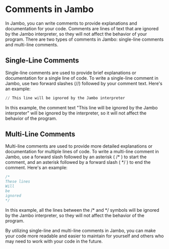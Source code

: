 # Comments in Jambo

In Jambo, you can write comments to provide explanations and documentation for your code. Comments are lines of text that are ignored by the Jambo interpreter, so they will not affect the behavior of your program. There are two types of comments in Jambo: single-line comments and multi-line comments.

## Single-Line Comments

Single-line comments are used to provide brief explanations or documentation for a single line of code. To write a single-line comment in Jambo, use two forward slashes (//) followed by your comment text. Here's an example:

```s
// This line will be ignored by the Jambo interpreter
```

In this example, the comment text "This line will be ignored by the Jambo interpreter" will be ignored by the interpreter, so it will not affect the behavior of the program.

## Multi-Line Comments

Multi-line comments are used to provide more detailed explanations or documentation for multiple lines of code. To write a multi-line comment in Jambo, use a forward slash followed by an asterisk ( /* ) to start the comment, and an asterisk followed by a forward slash ( */ ) to end the comment. Here's an example:

```s
/*
These lines
Will 
be 
ignored
*/
```

In this example, all the lines between the /* and */ symbols will be ignored by the Jambo interpreter, so they will not affect the behavior of the program.

By utilizing single-line and multi-line comments in Jambo, you can make your code more readable and easier to maintain for yourself and others who may need to work with your code in the future.